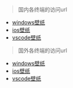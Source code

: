 > 国内各终端的访问url
* [windows壁纸](https://ghproxy.com/https://raw.githubusercontent.com/nichuanfang/nichuanfang/main/dist/everyday.jpg)
* [ios壁纸](https://ghproxy.com/https://raw.githubusercontent.com/nichuanfang/nichuanfang/main/dist/ios_everyday.jpg)
* [vscode壁纸](https://ghproxy.com/https://raw.githubusercontent.com/nichuanfang/nichuanfang/main/dist/vscode_everyday.jpg)

> 国外各终端的访问url
* [windows壁纸](https://raw.githubusercontent.com/nichuanfang/nichuanfang/main/dist/everyday.jpg)
* [ios壁纸](https://raw.githubusercontent.com/nichuanfang/nichuanfang/main/dist/ios_everyday.jpg)
* [vscode壁纸](https://raw.githubusercontent.com/nichuanfang/nichuanfang/main/dist/vscode_everyday.jpg)
